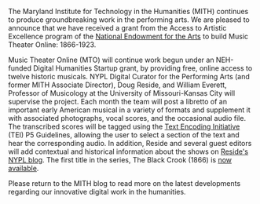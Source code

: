 The Maryland Institute for Technology in the Humanities (MITH) continues to produce groundbreaking work in the performing arts. We are pleased to announce that we have received a grant from the Access to Artistic Excellence program of the [National Endowment for the Arts](http://www.nea.gov) to build Music Theater Online: 1866-1923.

Music Theater Online (MTO) will continue work begun under an NEH-funded Digital Humanities Startup grant, by providing free, online access to twelve historic musicals. NYPL Digital Curator for the Performing Arts (and former MITH Associate Director), Doug Reside, and William Everett, Professor of Musicology at the University of Missouri-Kansas City will supervise the project. Each month the team will post a libretto of an important early American musical in a variety of formats and supplement it with associated photographs, vocal scores, and the occasional audio file. The transcribed scores will be tagged using the [Text Encoding Initiative](http://www.tei-c.org/Guidelines/P5/) (TEI) P5 Guidelines, allowing the user to select a section of the text and hear the corresponding audio. In addition, Reside and several guest editors will add contextual and historical information about the shows on [Reside's NYPL blog](http://www.nypl.org/blog/2011/05/18/announcing-musical-month). The first title in the series, The Black Crook (1866) is [now available](http://www.nypl.org/blog/2011/06/02/musical-month-black-crook).

Please return to the MITH blog to read more on the latest developments regarding our innovative digital work in the humanities.